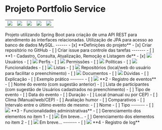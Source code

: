 # Projeto Portfolio Service 
<table style="border-width: 0px;">
	<tr>
		<td>
			<a href="https://medium.com/@mari_azevedo/construindo-uma-api-restful-com-java-e-spring-framework-46b74371d107"><img src="https://img.icons8.com/color/50/000000/api-settings.png"/></a>  
		<td>
			<img src="https://img.icons8.com/flat_round/50/000000/plus.png"/>
		</td>
		<td>
			<a href="https://spring.io/"><img src="https://img.icons8.com/color/50/000000/spring-logo.png"/></a>
		</td>
		<td>
			<img src="https://img.icons8.com/flat_round/50/000000/plus.png"/> 
		</td>
		<td>
			<a href="https://www.mysql.com/"><img src="https://img.icons8.com/ios-filled/50/000000/mysql-logo.png"/></a>			</td>
	</tr>
</table>
Projeto utilizando Spring Boot para criação de uma API REST para atendimento às interfaces relacionadas. Utilização de JPA para acesso ao banco de dados MySQL.
------
- [x] **Definições do projeto**
  - [x] Criar repositório no GitHub
  - [ ] Criar issue para controle das tarefas
-------
- [ ] **1 - Cadastro, Consulta, Atualização, Remoção e Listagem de**
  - [x] <img src="https://img.icons8.com/ios-glyphs/30/000000/login-as-user.png"/> Usuários
  - [ ] <img src="https://img.icons8.com/material/30/000000/user-menu-male--v1.png"/> Perfis
  - [ ] <img src="https://img.icons8.com/office/30/000000/test-passed.png"/> Permissões
  - [ ] <img src="https://img.icons8.com/color/30/000000/privacy-policy.png"/> Políticas
  - [ ] <img src="https://img.icons8.com/color/30/000000/swiss-army-knife.png"/> Funcionalidades
  - [ ] <img src="https://img.icons8.com/color/30/000000/wish-list.png"/> Listas
  - [ ] <img src="https://img.icons8.com/windows/30/000000/github.png"/> Repositórios (local/web do usuário para facilitar o preenchimento)
  - [ ] <img src="https://img.icons8.com/cotton/30/000000/import-file.png"/> Documentos
  - [ ] <img src="https://img.icons8.com/color/30/000000/questions.png"/> Dúvidas
    - [ ] Explicação 
    - [ ] Exemplo prático
-------
- [ ] <img src="https://img.icons8.com/offices/30/000000/overtime.png"/> **2 - Registro de eventos** 
    - [ ] Nome do evento (com sugestão anterior)
    - [ ] Lista de participantes (com sugestão de Usuários cadastrados no preenchimento)
    - [ ] Tipo de evento
    - [ ] Data do evento
    - [ ] Duração
    - [ ] Local (manual ou por CEP)
    - [ ] Clima (Manual/web/CEP)
    - [ ] Avaliação humor
    - [ ] Comparativos
	  - [ ] Intervalo entre o último evento de mesmo:
		  - [ ] Nome
		  - [ ] Tipo
-------
- [ ] <img src="https://img.icons8.com/color/40/000000/gears.png"/> **3 - Funcionalidades administrativas**
  - [ ] Gerenciamento dos elementos no item 1
  	- [ ] <img src="https://img.icons8.com/dusk/40/000000/enterprise-resource-planning.png"/> Em breve...
  - [ ] Gerenciamento dos elementos no item 2
  	- [ ] <img src="https://img.icons8.com/dusk/40/000000/enterprise-resource-planning.png"/> Em breve...
-------
- [ ] <img src="https://img.icons8.com/material/30/000000/log.png"/> **4 - Registro de log**
